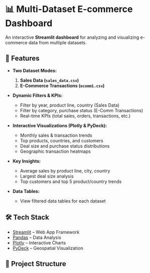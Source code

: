# 📊 Multi-Dataset E-commerce Dashboard

An interactive **Streamlit dashboard** for analyzing and visualizing e-commerce data from multiple datasets.

## 🚀 Features

- **Two Dataset Modes:**
  1. **Sales Data (`sales_data.csv`)**
  2. **E-Commerce Transactions (`ecomm1.csv`)**

- **Dynamic Filters & KPIs:**
  - Filter by year, product line, country (Sales Data)
  - Filter by category, purchase status (E-Comm Transactions)
  - Real-time KPIs (total sales, orders, transactions, etc.)

- **Interactive Visualizations (Plotly & PyDeck):**
  - Monthly sales & transaction trends
  - Top products, countries, and customers
  - Deal size and purchase status distributions
  - Geographic transaction heatmaps

- **Key Insights:**
  - Average sales by product line, city, country
  - Largest deal size analysis
  - Top customers and top 5 product/country trends

- **Data Tables:**
  - View filtered data tables for each dataset

## 🛠️ Tech Stack

- [Streamlit](https://streamlit.io/) – Web App Framework
- [Pandas](https://pandas.pydata.org/) – Data Analysis
- [Plotly](https://plotly.com/python/) – Interactive Charts
- [PyDeck](https://deckgl.readthedocs.io/) – Geospatial Visualization

## 📂 Project Structure

